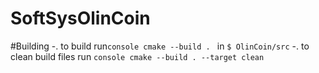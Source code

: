 # SoftSysOlinCoin

#Building
-. to build run```console cmake --build . ``` in ``` $ OlinCoin/src ```
-. to clean build files run ```console cmake --build . --target clean ```